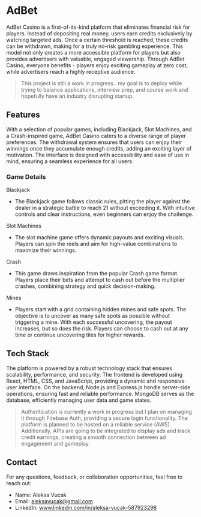 # AdBet
AdBet Casino is a first-of-its-kind platform that eliminates financial risk for players. Instead of depositing real money, users earn credits exclusively by watching targeted ads. Once a certain threshold is reached, these credits can be withdrawn, making for a truly no-risk gambling experience. This model not only creates a more accessible platform for players but also provides advertisers with valuable, engaged viewership. Through AdBet Casino, everyone benefits - players enjoy exciting gameplay at zero cost, while advertisers reach a highly receptive audience.
> This project is still a work in progress.. my goal is to deploy while trying to balance applications, interview prep, and course work and hopefully have an industry disrupting startup.

## Features
With a selection of popular games, including Blackjack, Slot Machines, and a Crash-inspired game, AdBet Casino caters to a diverse range of player preferences. The withdrawal system ensures that users can enjoy their winnings once they accumulate enough credits, adding an exciting layer of motivation. The interface is designed with accessibility and ease of use in mind, ensuring a seamless experience for all users.

### Game Details
Blackjack
- The Blackjack game follows classic rules, pitting the player against the dealer in a strategic battle to reach 21 without exceeding it. With intuitive controls and clear instructions, even beginners can enjoy the challenge.

Slot Machines
- The slot machine game offers dynamic payouts and exciting visuals. Players can spin the reels and aim for high-value combinations to maximize their winnings.
  
Crash
- This game draws inspiration from the popular Crash game format. Players place their bets and attempt to cash out before the multiplier crashes, combining strategy and quick decision-making.

Mines
- Players start with a grid containing hidden mines and safe spots. The objective is to uncover as many safe spots as possible without triggering a mine. With each successful uncovering, the payout increases, but so does the risk. Players can choose to cash out at any time or continue uncovering tiles for higher rewards.

## Tech Stack
The platform is powered by a robust technology stack that ensures scalability, performance, and security. The frontend is developed using React, HTML, CSS, and JavaScript, providing a dynamic and responsive user interface. On the backend, Node.js and Express.js handle server-side operations, ensuring fast and reliable performance. MongoDB serves as the database, efficiently managing user data and game states.
> Authentication is currently a work in progress but I plan on managing it through Firebase Auth, providing a secure login functionality. The platform is planned to be hosted on a reliable service (AWS). Additionally, APIs are going to be integrated to display ads and track credit earnings, creating a smooth connection between ad engagement and gameplay.

## Contact
For any questions, feedback, or collaboration opportunities, feel free to reach out:
- Name: Aleksa Vucak
- Email: aleksavucak@gmail.com
- LinkedIn: www.linkedin.com/in/aleksa-vucak-587923298
